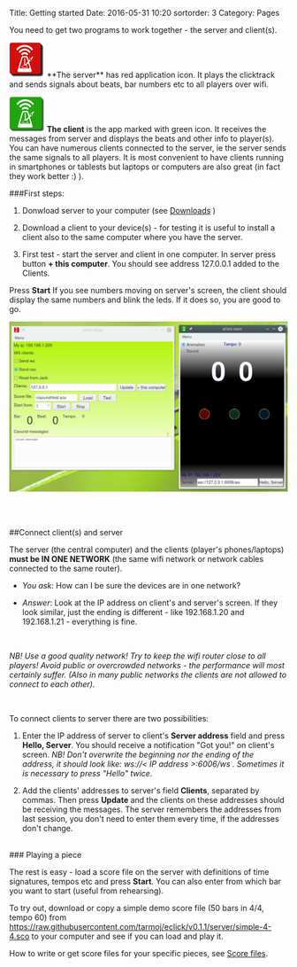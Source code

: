 Title: Getting started
Date: 2016-05-31 10:20
sortorder: 3
Category: Pages

You need to get two programs to work together - the server and client(s).

<img src=../images/eclick-server.png width=64 >
**The server** has red application icon. It plays the clicktrack and sends signals about beats, bar numbers etc to all players over wifi.



<img src=../images/eclick-client.png width=64 > **The client** is the app marked with green icon. It receives the messages from server and displays the beats and other info to player(s). You can have numerous clients connected to the server, ie the server sends the same signals to all players. It is most convenient to have clients running in smartphones or tablests but laptops or computers are also great (in fact they work better :) ).

###First steps: 

1) Donwload server to your computer (see [Downloads](download.html) )

2) Download a client to your device(s) - for testing it is useful to install a client also to the same computer where you have the server.

3) First test - start the server and client in one computer. In server press button **+ this computer**. You should see address 127.0.0.1 added to the Clients. 

Press **Start** If you see numbers moving on server's screen, the client should display the same numbers and blink the leds. If it does so, you are good to go.

<img src=../images/client%2Bserver_on_desktop.png width=600 >

<br><br>

##Connect client(s) and server

The server (the central computer) and the clients (player's phones/laptops) **must be IN ONE NETWORK** (the same wifi network or network cables connected to the same router). 

* *You ask*: How can I be sure the devices are in one network?

* *Answer*: Look at the IP address on client's and server's screen. If they look similar, just the ending is different - like 192.168.1.20 and 192.168.1.21 - everything is fine.

<br>

_NB! Use a good quality network! Try to keep the wifi router close to all players! Avoid public or overcrowded networks -  the performance will most certainly suffer. (Also in many public networks the clients are not allowed to connect to each other)._

<br>

To connect clients to server there are two possibilities: 

1. Enter the IP address of server to client's **Server address** field and press **Hello, Server**. You should receive a notification "Got you!" on client's screen. _NB! Don't overwrite the beginning nor the ending of the address, it should look like: ws://< IP address >:6006/ws . Sometimes it is necessary to press "Hello" twice._

2. Add the clients' addresses to server's field **Clients**, separated by commas. Then press **Update** and the clients on these addresses should be receiving the messages. The server remembers the addresses from last session, you don't need to enter them every time, if the addresses don't change.

<br>
### Playing a piece

The rest is easy - load a score file on the server with definitions of time signatures, tempos etc and press **Start**. You can also enter from which bar you want to start (useful from rehearsing).

To try out, download or copy a simple demo score file (50 bars in 4/4, tempo 60) from
<https://raw.githubusercontent.com/tarmoj/eclick/v0.1.1/server/simple-4-4.sco> to your computer and see if you can load and play it.

How to write or get score files for your specific pieces, see [Score files](score-files.html).





